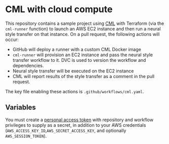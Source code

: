 # CML with cloud compute


This repository contains a sample project using [CML](https://github.com/iterative/cml) with Terraform (via the `cml-runner` function) to launch an AWS EC2 instance and then run a neural style transfer on that instance. On a pull request, the following actions will occur:
- GitHub will deploy a runner with a custom CML Docker image
- `cml-runner` will provision an EC2 instance and pass the neural style transfer workflow to it. DVC is used to version the workflow and dependencies. 
- Neural style transfer will be executed on the EC2 instance 
- CML will report results of the style transfer as a comment in the pull request. 

The key file enabling these actions is `.github/workflows/cml.yaml`.

## Variables
You must create a [personal access token](https://docs.github.com/en/github/authenticating-to-github/creating-a-personal-access-token) with repository and workflow privileges to supply as a secret, in addition to your AWS credentials (`AWS_ACCESS_KEY_ID`,`AWS_SECRET_ACCESS_KEY`, and optionally `AWS_SESSION_TOKEN`).
